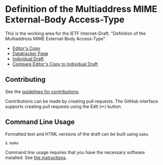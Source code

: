 # Definition of the Multiaddress MIME External-Body Access-Type

This is the working area for the IETF Internet-Draft, "Definition of the Multiaddress MIME External-Body Access-Type".

* [Editor's Copy](https://pandapip1.github.io/multiaddr-access-type/#go.draft-multiaddraccesstype.html)
* [Datatracker Page](https://datatracker.ietf.org/doc/draft-multiaddraccesstype)
* [Individual Draft](https://datatracker.ietf.org/doc/html/draft-multiaddraccesstype)
* [Compare Editor's Copy to Individual Draft](https://pandapip1.github.io/multiaddr-access-type/#go.draft-multiaddraccesstype.diff)

## Contributing

See the [guidelines for contributions](https://github.com/Pandapip1/multiaddr-access-type/blob/main/CONTRIBUTING.md).

Contributions can be made by creating pull requests. The GitHub interface supports creating pull requests using the Edit (✏) button.

## Command Line Usage

Formatted text and HTML versions of the draft can be built using `make`.

```sh
$ make
```

Command line usage requires that you have the necessary software installed. See [the instructions](https://github.com/martinthomson/i-d-template/blob/main/doc/SETUP.md).
